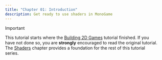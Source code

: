 ```yaml
---
title: "Chapter 01: Introduction"
description: Get ready to use shaders in MonoGame
---
```


> [!IMPORTANT]
> This tutorial starts where the [Building 2D Games](../../../building_2d_games/01_what_is_monogame/index.md) tutorial finished. If you have not done so, you are **strongly** encouraged to read the original tutorial. The [Shaders](../../../building_2d_games/24_shaders/index.md) chapter provides a foundation for the rest of this tutorial series.





